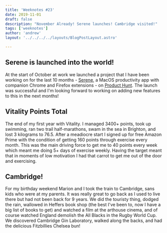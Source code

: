 ```yaml
---
title: 'Weeknotes #23'
date: 2019-11-01
draft: false
description: "November Already! Serene launches! Cambridge visited!"
tags: ['weeknotes']
author: 'andrew'
layout: '../../../../layouts/BlogPostLayout.astro'

---
```

## Serene is launched into the world!
At the start of October at work we launched a project that I have been working on for the last 10 months - [Serene](https://sereneapp.com/), a MacOS productivity app with companion Chrome and Firefox extensions - on [Product Hunt](https://www.producthunt.com/posts/serene-f25ac3a9-1910-42c7-8ec4-c24acf3a8331). The launch was successful and I'm looking forward to working on adding new features to this in the next months!

## Vitality Points Total
The end of my first year with Vitality. I managed 3400+ points, took up swimming, ran two trail half-marathons, swam in the sea in Brighton, and lost 3 kilograms to 76.5. After a meadiocre start I signed up for free Amazon Prime with the condition of getting 160 points through exercise every month. This was the main driving force to get me to 40 points every week which meant me doing 5+ days of exercise weekly. Having the target meant that in moments of low motivation I had that carrot to get me out of the door and exercising.

## Cambridge!
For my birthday weekend Marion and I took the train to Cambridge, sans kids who were at my parents. It was really great to go back as I used to live there but had not been back for 9 years. We did the touristy thing, dodged the rain, wallowed in Heffers book shop (the best I've been to, now I have a big list of books to get) and watched a film at the arthouse cinema, and of course watched England demolish the All Blacks in the Rugby World Cup. We discovered Cambridge Gin Laboratory, walked along the backs, and had the delicious Fitzbillies Chelsea bun!


